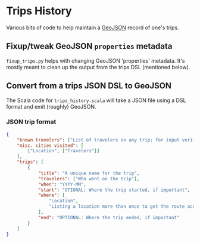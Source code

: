 # Trips History
Various bits of code to help maintain a [GeoJSON](http://geojson.org/) record of one's trips.

## Fixup/tweak GeoJSON `properties` metadata
`fixup_trips.py` helps with changing GeoJSON 'properties' metadata. It's mostly
meant to clean up the output from the trips DSL (mentioned below).

## Convert from a trips JSON DSL to GeoJSON
The Scala code for `trips_history.scala` will take a JSON file using a DSL format
and emit (roughly) GeoJSON.

### JSON trip format
```json
{
    "known travelers": ["List of travelers on any trip; for input verification"],
    "misc. cities visited": [
        ["Location", ["Travelers"]]
    ],
    "trips": [
        {
            "title": "A unique name for the trip",
            "travelers": ["Who went on the trip"],
            "when": "YYYY-MM",
            "start": "OTIONAL: Where the trip started, if important",
            "where": [
                "Location",
                "Listing a location more than once to get the route accurate is fine"
            ],
            "end": "OPTIONAL: Where the trip ended, if important"
        }
    ]
}
```
